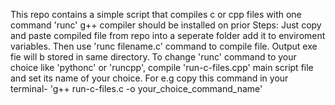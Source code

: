 This repo contains a simple script that compiles c or cpp files with one command 'runc'
g++ compiler should be installed on prior
Steps:
Just copy and paste compiled file from repo into a seperate folder add it to enviroment variables.
Then use 'runc filename.c' command to compile file. Output exe fie will b stored in same directory.
To change 'runc' command to your choice like 'pythonc' or 'runcpp', compile 'run-c-files.cpp' main script file and set its name of your choice.
For e.g copy this command in your terminal- 'g++ run-c-files.c -o your_choice_command_name'
